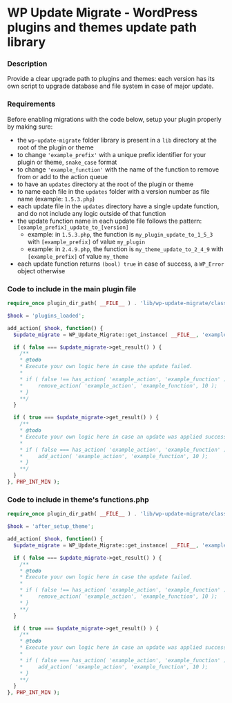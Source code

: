 
# WP Update Migrate - WordPress plugins and themes update path library

### Description

Provide a clear upgrade path to plugins and themes: each version has its own script to upgrade database and file system in case of major update.

### Requirements

Before enabling migrations with the code below, setup your plugin properly by making sure:
 - the `wp-update-migrate` folder library is present in a `lib` directory at the root of the plugin or theme
 - to change `'example_prefix'` with a unique prefix identifier for your plugin or theme, `snake_case` format
 - to change `'example_function'` with the name of the function to remove from or add to the action queue
 - to have an `updates` directory at the root of the plugin or theme
 - to name each file in the `updates` folder with a version number as file name (example: `1.5.3.php`)
 - each update file in the `updates` directory have a single update function, and do not include any logic outside of that function
 - the update function name in each update file follows the pattern: `[example_prefix]_update_to_[version]`
     - example: in `1.5.3.php`, the function is `my_plugin_update_to_1_5_3` with `[example_prefix]` of value `my_plugin`
     - example: in `2.4.9.php`, the function is `my_theme_update_to_2_4_9` with `[example_prefix]` of value `my_theme`
 - each update function returns `(bool) true` in case of success, a `WP_Error` object otherwise


### Code to include in the main plugin file

```php
require_once plugin_dir_path( __FILE__ ) . 'lib/wp-update-migrate/class-wp-update-migrate.php';

$hook = 'plugins_loaded';

add_action( $hook, function() {
  $update_migrate = WP_Update_Migrate::get_instance( __FILE__, 'example_prefix' );

  if ( false === $update_migrate->get_result() ) {
    /**
    * @todo
    * Execute your own logic here in case the update failed.
    *
    * if ( false !== has_action( 'example_action', 'example_function' ) ) {
    *     remove_action( 'example_action', 'example_function', 10 );
    * }
    **/
  }

  if ( true === $update_migrate->get_result() ) {
    /**
    * @todo
    * Execute your own logic here in case an update was applied successfully.
    *
    * if ( false === has_action( 'example_action', 'example_function' ) ) {
    *     add_action( 'example_action', 'example_function', 10 );
    * }
    **/
  }
}, PHP_INT_MIN );
```

### Code to include in theme's functions.php

```php
require_once plugin_dir_path( __FILE__ ) . 'lib/wp-update-migrate/class-wp-update-migrate.php';

$hook = 'after_setup_theme';

add_action( $hook, function() {
  $update_migrate = WP_Update_Migrate::get_instance( __FILE__, 'example_prefix' );

  if ( false === $update_migrate->get_result() ) {
    /**
    * @todo
    * Execute your own logic here in case the update failed.
    *
    * if ( false !== has_action( 'example_action', 'example_function' ) ) {
    *     remove_action( 'example_action', 'example_function', 10 );
    * }
    **/
  }

  if ( true === $update_migrate->get_result() ) {
    /**
    * @todo
    * Execute your own logic here in case an update was applied successfully.
    *
    * if ( false === has_action( 'example_action', 'example_function' ) ) {
    *     add_action( 'example_action', 'example_function', 10 );
    * }
    **/
  }
}, PHP_INT_MIN );
```
